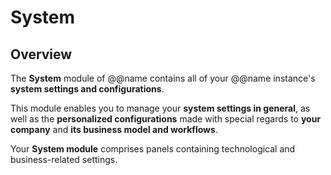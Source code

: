 # System

## Overview

The **System** module of @@name contains all of your @@name instance's **system settings and configurations**.  

This module enables you to manage your **system settings in general**, as well as the **personalized configurations** made with special regards to **your company** and **its business model and workflows**.  

Your **System module** comprises panels containing technological and business-related settings. 

